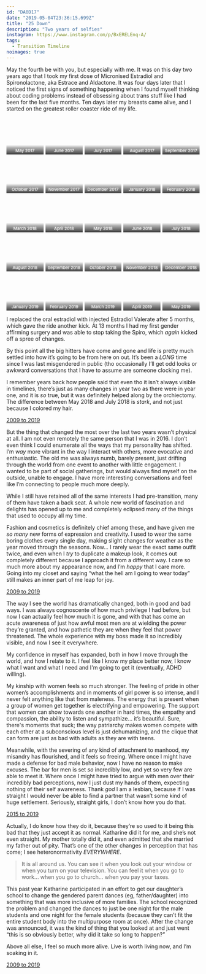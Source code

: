 ```yaml
---
id: "DA0D17"
date: "2019-05-04T23:36:15.699Z"
title: "25 Down"
description: "Two years of selfies"
instagram: https://www.instagram.com/p/BxERELEnq-A/
tags:
  - Transition Timeline
noimages: true
---
```


<style>

  .square {
    width: 100%;
    position: relative;
    margin-bottom: 1em;
  }
  .square:after {
    content: "";
    display: block;
    padding-bottom: 100%;
  }
  .square > * {
    position: absolute;
    width: 100%;
    height: 100%;
    display: flex;
    justify-content: stretch;
    align-items: stretch;
  }

  .gridbyfive {
    flex: 1;
    display: grid;
    grid-template-columns: repeat(5, 1fr);
    grid-template-rows: 1fr 1fr 1fr 1fr 1fr;
    grid-gap: 5px;
  }

  .gridbyfive a {
    background-size: cover;
    background-position: center top;
    background-repeat: no-repeat;
    align-items: flex-end;
    display: flex;
    justify-content: stretch;
    text-decoration: none !important;
  }

  .gridbyfive a span {
    flex: 1;
    padding-bottom: 3px;
    display: flex;
    align-items: flex-end;
    justify-content: center;
    text-decoration: none !important;
    text-align: center;
    text-shadow: 0 0 3px rgba(255,255,255,0.5);
    background: linear-gradient(0, rgba(0,0,0,0.75) 0, rgba(0,0,0,0.3) 70%, rgba(0,0,0,0) 100%);
    height: 2em;
    font-size: 11px;
    color: white;
  }
</style>


May the fourth be with you, but especially with me. It was on this day two years ago that I took my first dose of Micronised Estradiol and Spironolactone, aka Estrace and Aldactone. It was four days later that I noticed the first signs of something happening when I found myself thinking about coding problems instead of obsessing about trans stuff like I had been for the last five months. Ten days later my breasts came alive, and I started on the greatest roller coaster ride of my life.

<div class="square"><div>
  <div class="gridbyfive">
    <a href="../01.jpeg" style="background-image: url(../01.jpeg);"><span>May 2017      </span></a>
    <a href="../02.jpeg" style="background-image: url(../02.jpeg);"><span>June 2017     </span></a>
    <a href="../03.jpeg" style="background-image: url(../03.jpeg);"><span>July 2017     </span></a>
    <a href="../04.jpeg" style="background-image: url(../04.jpeg);"><span>August 2017   </span></a>
    <a href="../05.jpeg" style="background-image: url(../05.jpeg);"><span>September 2017</span></a>
    <a href="../06.jpeg" style="background-image: url(../06.jpeg);"><span>October 2017  </span></a>
    <a href="../07.jpeg" style="background-image: url(../07.jpeg);"><span>November 2017 </span></a>
    <a href="../08.jpeg" style="background-image: url(../08.jpeg);"><span>December 2017 </span></a>
    <a href="../09.jpeg" style="background-image: url(../09.jpeg);"><span>January 2018  </span></a>
    <a href="../10.jpeg" style="background-image: url(../10.jpeg);"><span>February 2018 </span></a>
    <a href="../11.jpeg" style="background-image: url(../11.jpeg);"><span>March 2018    </span></a>
    <a href="../12.jpeg" style="background-image: url(../12.jpeg);"><span>April 2018    </span></a>
    <a href="../13.jpeg" style="background-image: url(../13.jpeg);"><span>May 2018      </span></a>
    <a href="../14.jpeg" style="background-image: url(../14.jpeg);"><span>June 2018     </span></a>
    <a href="../15.jpeg" style="background-image: url(../15.jpeg);"><span>July 2018     </span></a>
    <a href="../16.jpeg" style="background-image: url(../16.jpeg);"><span>August 2018   </span></a>
    <a href="../17.jpeg" style="background-image: url(../17.jpeg);"><span>September 2018</span></a>
    <a href="../18.jpeg" style="background-image: url(../18.jpeg);"><span>October 2018  </span></a>
    <a href="../19.jpeg" style="background-image: url(../19.jpeg);"><span>November 2018 </span></a>
    <a href="../20.jpeg" style="background-image: url(../20.jpeg);"><span>December 2018 </span></a>
    <a href="../21.jpeg" style="background-image: url(../21.jpeg);"><span>January 2019  </span></a>
    <a href="../22.jpeg" style="background-image: url(../22.jpeg);"><span>February 2019 </span></a>
    <a href="../23.jpeg" style="background-image: url(../23.jpeg);"><span>March 2019    </span></a>
    <a href="../24.jpeg" style="background-image: url(../24.jpeg);"><span>April 2019    </span></a>
    <a href="../25.jpeg" style="background-image: url(../25.jpeg);"><span>May 2019      </span></a>
  </div>
</div></div>


I replaced the oral estradiol with injected Estradiol Valerate after 5 months, which gave the ride another kick. At 13 months I had my first gender affirming surgery and was able to stop taking the Spiro, which *again* kicked off a spree of changes.

By this point all the big hitters have come and gone and life is pretty much settled into how it’s going to be from here on out. It’s been a *LONG* time since I was last misgendered in public (tho occasionally I’ll get odd looks or awkward conversations that I have to assume are someone clocking me).

I remember years back how people said that even tho it isn’t always visible in timelines, there’s just as many changes in year two as there were in year one, and it is *so* true, but it was definitely helped along by the orchiectomy. The difference between May 2018 and July 2018 is *stark*, and not just because I colored my hair.

<a href="../26-2.jpeg" class="card span2 center"><img src="../26-2.jpeg" alt="" class="card-img-top"><span class="card-body">2009 to 2019</span></a>

But the thing that changed the most over the last two years wasn’t physical at all. I am not even remotely the same person that I was in 2016. I don’t even think I could enumerate all the ways that my personality has shifted. I’m *way* more vibrant in the way I interact with others, more evocative and enthusiastic. The old me was always numb, barely present, just drifting through the world from one event to another with little engagement. I wanted to be part of social gatherings, but would always find myself on the outside, unable to engage. I have more interesting conversations and feel like I’m connecting to people much more deeply.

While I still have retained all of the same interests I had pre-transition, many of them have taken a back seat. A whole new world of fascination and delights has opened up to me and completely eclipsed many of the things that used to occupy all my time.

Fashion and cosmetics is definitely chief among these, and have given me *so many* new forms of expression and creativity. I used to wear the same boring clothes every single day, making slight changes for weather as the year moved through the seasons. Now… I rarely wear the exact same outfit twice, and even when I *try* to duplicate a makeup look, it comes out completely different because I approach it from a different way. I care so much more about my appearance now, and I’m *happy* that I care more. Going into my closet and saying “what the hell am I going to wear today” still makes an inner part of me leap for joy.

<a href="../26-4.jpeg" class="card span2 center"><img src="../26-4.jpeg" alt="" class="card-img-top"><span class="card-body">2009 to 2019</span></a>

The way I see the world has dramatically changed, both in good and bad ways. I was always cognoscente of how much privilege I had before, but now I can actually feel how much it is gone, and with that has come an acute awareness of just how awful most men are at wielding the power they’re granted, and how pathetic they are when they feel that power threatened. The whole experience with my boss made it so incredibly visible, and now I see it everywhere.

My confidence in myself has expanded, both in how I move through the world, and how I relate to it. I feel like I know my place better now, I know what I want and what I need and I'm going to get it (eventually, ADHD willing).

My kinship with women feels so much stronger. The feeling of pride in other women’s accomplishments and in moments of girl power is so intense, and I never felt anything like that from maleness. The energy that is present when a group of women get together is electrifying and empowering. The support that women can show towards one another in hard times, the empathy and compassion, the ability to listen and sympathize… it’s beautiful. Sure, there's moments that suck; the way patriarchy makes women compete with each other at a subconscious level is just dehumanizing, and the clique that can form are just as bad with adults as they are with teens.

Meanwhile, with the severing of any kind of attachment to manhood, my misandry has flourished, and it feels so freeing. Where once I might have made a defense for bad male behavior, now I have no reason to make excuses. The bar for men is set *so* incredibly low, and yet so very few are able to meet it. Where once I might have tried to argue with men over their incredibly bad perceptions, now I just dust my hands of them, expecting nothing of their self awareness. Thank *god* I am a lesbian, because if I was straight I would never be able to find a partner that wasn’t some kind of huge settlement. Seriously, straight girls, I don’t know how you do that.

<a href="../26-3.jpeg" class="card span2 center"><img src="../26-3.jpeg" alt="" class="card-img-top"><span class="card-body">2015 to 2019</span></a>

Actually, I do know how they do it, because they’re so used to it being this bad that they just accept it as normal. Katharine did it for me, and she’s not even straight. My mother totally did it, and even admitted that she married my father out of pity. That’s one of the other changes in perception that has come; I see heteronormativity *EVERYWHERE*.

> It is all around us. You can see it when you look out your window or when you turn on your television. You can feel it when you go to work... when you go to church... when you pay your taxes.

This past year Katharine participated in an effort to get our daughter’s school to change the gendered parent dances (eg, father/daughter) into something that was more inclusive of more families. The school recognized the problem and changed the dances to just be one night for the male students and one night for the female students (because they can’t fit the entire student body into the multipurpose room at once). After the change was announced, it was the kind of thing that you looked at and just went “this is so obviously better, why did it take so long to happen?”

Above all else, I feel so much more alive. Live is worth living now, and I’m soaking in it.

<a href="../26-1.jpeg" class="card span2 center"><img src="../26-1.jpeg" alt="" class="card-img-top"><span class="card-body">2009 to 2019</span></a>


